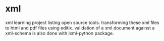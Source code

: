 # xml
xml learning project listing open source tools.
transforming these xml files to html and pdf files using editix.
validation of a xml document against a xml-schema is also done with lxml-python package.
